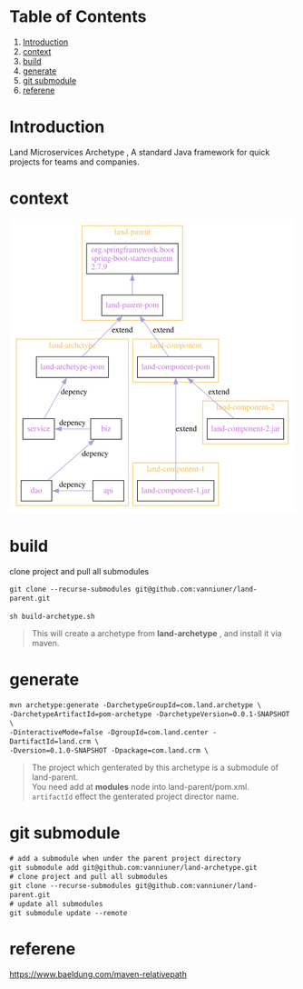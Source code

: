 
# Table of Contents

1.  [Introduction](#orgeb17743)
2.  [context](#orgaf94686)
3.  [build](#orgc2f2173)
4.  [generate](#org5415e06)
5.  [git submodule](#org9bd20b3)
6.  [referene](#orge58f2bf)



<a id="orgeb17743"></a>

# Introduction

Land Microservices Archetype , A standard Java framework for quick projects for teams and companies.  


<a id="orgaf94686"></a>

# context

![img](project-depency.svg "模块依赖关系")  


<a id="orgc2f2173"></a>

# build

clone project and pull all submodules  

    git clone --recurse-submodules git@github.com:vanniuner/land-parent.git

    sh build-archetype.sh

> This will create a archetype from **land-archetype** , and install it via maven.  


<a id="org5415e06"></a>

# generate

    mvn archetype:generate -DarchetypeGroupId=com.land.archetype \
    -DarchetypeArtifactId=pom-archetype -DarchetypeVersion=0.0.1-SNAPSHOT \
    -DinteractiveMode=false -DgroupId=com.land.center -DartifactId=land.crm \
    -Dversion=0.1.0-SNAPSHOT -Dpackage=com.land.crm \

> The project which genterated by this archetype is a submodule of land-parent.  
> You need add **<module>** at **modules** node into land-parent/pom.xml.  
> `artifactId` effect the genterated project director name.  


<a id="org9bd20b3"></a>

# git submodule

    # add a submodule when under the parent project directory
    git submodule add git@github.com:vanniuner/land-archetype.git
    # clone project and pull all submodules
    git clone --recurse-submodules git@github.com:vanniuner/land-parent.git
    # update all submodules
    git submodule update --remote


<a id="orge58f2bf"></a>

# referene

<https://www.baeldung.com/maven-relativepath>  


